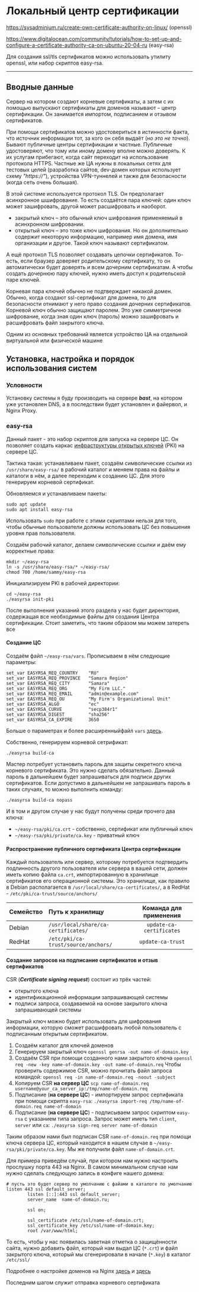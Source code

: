 # Локальный центр сертификации

https://sysadminium.ru/create-own-certificate-authority-on-linux/ (openssl)

https://www.digitalocean.com/community/tutorials/how-to-set-up-and-configure-a-certificate-authority-ca-on-ubuntu-20-04-ru (easy-rsa)

Для создания ssl/tls сертификатов можно использовать утилиту openssl, или набор скриптов easy-rsa.

---

## Вводные данные

Сервер на котором создают корневые сертификаты, а затем с их помощью выпускают сертификаты для доменов называют – центр сертификации. Он занимается импортом, подписанием и отзывом сертификатов.

При помощи сертификатов можно удостовериться в истинности факта, что источник информации тот, за кого он себя выдаёт (_но это не точно_). Бывают публичные центры сертификации и частные. Публичные удостоверяют, что тому или иному домену вполне можно доверять. К их услугам прибегают, когда сайт переходит на использование протокола HTTPS. Частные же ЦА нужны в локальных сетях для тестовых целей (разработка сайтов, dev-домен которых использует схему _"https://"_), устройства VPN-туннелей и также для безопасности (когда сеть очень большая).

В этой системе используется протокол TLS. Он предполагает асинхронное шшифрование. То есть создаётся пара ключей: один ключ может зашифровать, другой может расшифровать и наоборот.

- закрытый ключ – это обычный ключ шифрования применяемый в асинхронном шифровании.
- открытый ключ – это тоже ключ шифрования. Но он дополнительно содержит некоторую информацию, например имя домена, имя организации и другое. Такой ключ называют сертификатом.

А ещё протокол TLS позволяет создавать цепочки сертификатов. То-есть, если браузер доверяет родительскому сертификату, то он автоматически будет доверять и всем дочерним сертификатам. А чтобы создать дочернюю пару ключей, нужно иметь доступ к родительской паре ключей.

Корневая пара ключей обычно не подтверждает никакой домен. Обычно, когда создают ssl-сертификат для домена, то для безопасности отнимают у него право создания дочерних сертификатов. Корневой ключ обычно защищают паролем. Это уже симметричное шифрование, когда зная один ключ (пароль) можно зашифровать и расшифровать файл закрытого ключа.

Одним из основных требований является устройство ЦА на отдельной виртуальной или физической машине

## Установка, настройка и порядок использования систем

### Условности

Установку системы я буду производить на сервере **_bast_**, на котором уже установлен DNS, а в последствии будет установлен и файервол, и Nginx Proxy.

### easy-rsa

Данный пакет - это набор скриптов для запуска на сервере ЦС. Он позволяет создать каркас [инфраструктуры открытых ключей](https://ru.wikipedia.org/wiki/%D0%98%D0%BD%D1%84%D1%80%D0%B0%D1%81%D1%82%D1%80%D1%83%D0%BA%D1%82%D1%83%D1%80%D0%B0_%D0%BE%D1%82%D0%BA%D1%80%D1%8B%D1%82%D1%8B%D1%85_%D0%BA%D0%BB%D1%8E%D1%87%D0%B5%D0%B9) (PKI) на сервере ЦС.

Тактика такая: устанавливаем пакет, создаём символические ссылки из `/usr/share/easy-rsa/` в рабочий каталог и меняем права на файлы и каталоги в нём, а далее переходим к созданию ЦС. Для этого генерируем корневой сертификат.

Обновляемся и устанавливаем пакеты:

```shell
sudo apt update
sudo apt install easy-rsa
```

Использовать `sudo` при работе с этими скриптами нельзя для того, чтобы обычные пользователи должны использовать ЦС без повышения уровня прав пользователя.

Создаём рабочий каталог, делаем символические ссылки и даём ему корректные права:

```shell
mkdir ~/easy-rsa
ln -s /usr/share/easy-rsa/* ~/easy-rsa/
chmod 700 /home/sammy/easy-rsa
```

Инициализируем PKI в рабочей директории:

```shell
cd ~/easy-rsa
./easyrsa init-pki
```

После выполнения указаний этого раздела у нас будет директория, содержащая все необходимые файлы для создания Центра сертификации. Стоит заметить, что таким образом мы можем затереть все

#### Создание ЦС

Создаём файл `~/easy-rsa/vars`. Прописываем в нём следующие параметры:

```shell
set_var EASYRSA_REQ_COUNTRY    "RU"
set_var EASYRSA_REQ_PROVINCE   "Samara Region"
set_var EASYRSA_REQ_CITY       "Samara"
set_var EASYRSA_REQ_ORG        "My Firm LLC."
set_var EASYRSA_REQ_EMAIL      "admin@example.com"
set_var EASYRSA_REQ_OU         "My Firm's Organizational Unit"
set_var EASYRSA_ALGO           "ec"
set_var EASYRSA_CURVE          "secp384r1"
set_var EASYRSA_DIGEST         "sha256"
set_var EASYRSA_CA_EXPIRE      3650
```

Больше о параметрах и более расширенныйфайл `vars` [здесь](https://www.easycoding.org/2017/07/24/podnimaem-ovn-server-na-fedora.html).

Собственно, генерируем корневой сетрификат:

```shell
./easyrsa build-ca
```

Мастер потребует установить пароль для защиты секретного ключа корневого сертификата. Это нужно сделать обязательно. Данный пароль в дальнейшем будет запрашиваться для подписи других сертификатов. Если допустимо в дальнейшем не запрашивать пароль в таких случаях, то можно выполнить команду:

```shell
./easyrsa build-ca nopass
```

И в том и другом случае у нас будут получены среди прочего два ключа:

- `~/easy-rsa/pki/ca.crt` - собственно, сертификат или публичный ключ
- `~/easy-rsa/pki/private/ca.key` - приватный ключ

#### Распространение публичного сертификата Центра сертификации

Каждый пользователь или сервер, которому потребуется подтвердить подлинность другого пользователя или сервера в вашей сети, должен иметь копию файла `ca.crt`, импортированную в хранилище сертификатов его операционной системы. Это хранилище, как правило в Debian располагается в `/usr/local/share/ca-certificates/`, а в RedHat - `/etc/pki/ca-trust/source/anchors/`

| Семейство | Путь к хранилищу                    |  Команда для применения  |
| :-------- | :---------------------------------- | :----------------------: |
| Debian    | `/usr/local/share/ca-certificates/` | `update-ca-certificates` |
| RedHat    | `/etc/pki/ca-trust/source/anchors/` |    `update-ca-trust`     |

#### Создание запросов на подписание сертификатов и отзыв сертификатов

CSR (**_Certificate signing request_**) состоит из трёх частей:

- открытого ключа
- идентификационной информации запрашивающей системы
- подписи запроса, создаваемой на основе закрытого ключа запрашивающей системы

Закрытый ключ можно будет использовать для шифрования информации, которую сможет расшифровать любой пользователь с подписанным открытым сертификатом.

1. Создаём каталог для ключей доменов
2. Генерируем закрытый ключ `openssl genrsa -out name-of-domain.key`
3. Создаём CSR при помощи созданного нами закрытого ключа `openssl req -new -key name-of-domain.key -out name-of-domain.req`
   Чтобы проверить содержимое CSR, можно прочитать файл запроса командой:
   `openssl req -in name-of-domain.req -noout -subject`
4. Копируем CSR **на сервер ЦС** `scp name-of-domain.req username@your_ca_server_ip:/tmp/name-of-domain.req`
5. Подписание (**на сервере ЦС**) - импортируем запрос сертификата при помощи скрипта `easy-rsa`: `./easyrsa import-req /tmp/name-of-domain.req name-of-domain`
6. Подписание (**на сервере ЦС**) - подписываем запрос скриптом `easy-rsa` с указанием типа запроса. Запрос может иметь тип `client`, `server` или `ca`: `./easyrsa sign-req server name-of-domain`

Таким образом нами был подписан CSR `name-of-domain.req` при помощи ключа сервера ЦС, который находится в нашем случае в `~/easy-rsa/pki/private/ca.key`. Мы же получили файл `name-of-domain.crt`.

Для примера приведём случай, при котором нам нужно настроить прослушку порта 443 на Nginx. В самом минимальном случае нам нужно сделать следующую запись в конфиге нашего домена:

```nginx
# пусть это будет сервер по умолчанию с файами в каталоге по умолчанию
listen 443 ssl default_server;
        listen [::]:443 ssl default_server;
        server_name  name-of-domain.ru;

        ssl on;

        ssl_certificate /etc/ssl/name-of-domain.crt;
        ssl_certificate_key /etc/ssl/name-of-domain.key;
        root /var/www/html;
```

То есть, чтобы у нас появилась заветная отметка о защищённости сайта, нужно добавить файл, который нам выдал ЦС (`*.crt`) и файл закрытого ключа, который мы сгенерировали в начале (`*.key`) в каталог `/etc/ssl/`

Подробнее о настройке доменов на Nginx [здесь](https://nginx.org/ru/docs/http/configuring_https_servers.html) и [здесь](https://help.reg.ru/support/ssl-sertifikaty/3-etap-ustanovka-ssl-sertifikata/kak-nastroit-ssl-sertifikat-na-nginx)

Последним шагом служит отправка корневого сертификата
